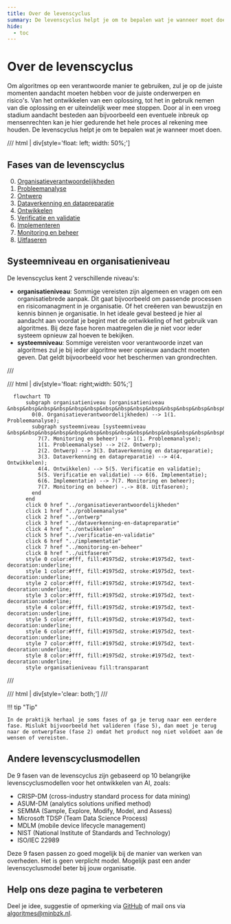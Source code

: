 ```yaml
---
title: Over de levenscyclus
summary: De levenscyclus helpt je om te bepalen wat je wanneer moet doen. Hoe zit dit eruit in een plaatje? En waarom 8 fasen?
hide:
  - toc
---
```


# Over de levenscyclus
Om algoritmes op een verantwoorde manier te gebruiken, zul je op de juiste momenten aandacht moeten hebben voor de juiste onderwerpen en risico's. Van het ontwikkelen van een oplossing, tot het in gebruik nemen van die oplossing en er uiteindelijk weer mee stoppen. Door al in een vroeg stadium aandacht besteden aan bijvoorbeeld een eventuele inbreuk op mensenrechten kan je hier gedurende het hele proces al rekening mee houden. De levenscyclus helpt je om te bepalen wat je wanneer moet doen.


/// html | div[style='float: left; width: 50%;']

## Fases van de levenscyclus

<ol start="0">
  <li> <a href="{{ base_url }}/levenscyclus/organisatieverantwoordelijkheden/">Organisatieverantwoordelijkheden</a></li>
  <li> <a href="{{ base_url }}/levenscyclus/probleemanalyse/">Probleemanalyse</a></li>
  <li> <a href="{{ base_url }}/levenscyclus/ontwerp/">Ontwerp</a></li>
  <li> <a href="{{ base_url }}/levenscyclus/dataverkenning-en-datapreparatie/">Dataverkenning en datapreparatie</a></li>
  <li> <a href="{{ base_url }}/levenscyclus/ontwikkelen/">Ontwikkelen</a></li>
  <li> <a href="{{ base_url }}/levenscyclus/verificatie-en-validatie/">Verificatie en validatie</a></li>
  <li> <a href="{{ base_url }}/levenscyclus/implementatie/">Implementeren</a></li>
  <li> <a href="{{ base_url }}/levenscyclus/monitoring-en-beheer/">Monitoring en beheer</a></li>
  <li> <a href="{{ base_url }}/levenscyclus/uitfaseren/">Uitfaseren</a></li>
</ol>

## Systeemniveau en organisatieniveau
De levenscyclus kent 2 verschillende niveau's:

- **organisatieniveau**: Sommige vereisten zijn algemeen en vragen om een organisatiebrede aanpak. Dit gaat bijvoorbeeld om passende processen en risicomanagment in je organisatie. Of het creëeren van bewustzijn en kennis binnen je organisatie. In het ideale geval besteed je hier al aandacht aan voordat je begint met de ontwikkeling of het gebruik van algoritmes. Bij deze fase horen maatregelen die je niet voor ieder systeem opnieuw zal hoeven te bekijken.
- **systeemniveau**: Sommige vereisten voor verantwoorde inzet van algoritmes zul je bij ieder algoritme weer opnieuw aandacht moeten geven. Dat geldt bijvoorbeeld voor het beschermen van grondrechten.

///

/// html | div[style='float: right;width: 50%;']

```mermaid
  flowchart TD
      subgraph organisatieniveau [organisatieniveau &nbsp&nbsp&nbsp&nbsp&nbsp&nbsp&nbsp&nbsp&nbsp&nbsp&nbsp&nbsp&nbsp&nbsp&nbsp&nbsp&nbsp&nbsp&nbsp&nbsp&nbsp&nbsp&nbsp&nbsp&nbsp&nbsp&nbsp&nbsp&nbsp&nbsp&nbsp&nbsp&nbsp&nbsp&nbsp&nbsp&nbsp&nbsp&nbsp&nbsp&nbsp&nbsp&nbsp&nbsp&nbsp&nbsp&nbsp&nbsp&nbsp&nbsp&nbsp&nbsp&nbsp&nbsp&nbsp&nbsp&nbsp&nbsp&nbsp&nbsp&nbsp&nbsp&nbsp&nbsp&nbsp&nbsp&nbsp&nbsp&nbsp&nbsp&nbsp&nbsp&nbsp&nbsp]
        0(0. Organisatieverantwoordelijkheden) --> 1(1. Probleemanalyse);
        subgraph systeemniveau [systeemniveau &nbsp&nbsp&nbsp&nbsp&nbsp&nbsp&nbsp&nbsp&nbsp&nbsp&nbsp&nbsp&nbsp&nbsp&nbsp&nbsp&nbsp&nbsp&nbsp&nbsp&nbsp&nbsp&nbsp&nbsp&nbsp&nbsp&nbsp&nbsp&nbsp&nbsp&nbsp&nbsp&nbsp&nbsp&nbsp&nbsp&nbsp&nbsp&nbsp&nbsp&nbsp&nbsp&nbsp&nbsp&nbsp&nbsp&nbsp&nbsp&nbsp&nbsp&nbsp&nbsp&nbsp&nbsp&nbsp&nbsp&nbsp&nbsp&nbsp&nbsp&nbsp&nbsp&nbsp&nbsp&nbsp&nbsp&nbsp&nbsp]
          7(7. Monitoring en beheer) --> 1(1. Probleemanalyse);
          1(1. Probleemanalyse) --> 2(2. Ontwerp);
          2(2. Ontwerp) --> 3(3. Dataverkenning en datapreparatie);
          3(3. Dataverkenning en datapreparatie) --> 4(4. Ontwikkelen);
          4(4. Ontwikkelen) --> 5(5. Verificatie en validatie);
          5(5. Verificatie en validatie) --> 6(6. Implementatie);
          6(6. Implementatie) --> 7(7. Monitoring en beheer);
          7(7. Monitoring en beheer) -.-> 8(8. Uitfaseren);
        end
      end
      click 0 href "../organisatieverantwoordelijkheden"
      click 1 href "../probleemanalyse"
      click 2 href "../ontwerp"
      click 3 href "../dataverkenning-en-datapreparatie"
      click 4 href "../ontwikkelen"
      click 5 href "../verificatie-en-validatie"
      click 6 href "../implementatie"
      click 7 href "../monitoring-en-beheer"
      click 8 href "../uitfaseren"
      style 0 color:#fff, fill:#1975d2, stroke:#1975d2, text-decoration:underline;
      style 1 color:#fff, fill:#1975d2, stroke:#1975d2, text-decoration:underline;
      style 2 color:#fff, fill:#1975d2, stroke:#1975d2, text-decoration:underline;
      style 3 color:#fff, fill:#1975d2, stroke:#1975d2, text-decoration:underline;
      style 4 color:#fff, fill:#1975d2, stroke:#1975d2, text-decoration:underline;
      style 5 color:#fff, fill:#1975d2, stroke:#1975d2, text-decoration:underline;
      style 6 color:#fff, fill:#1975d2, stroke:#1975d2, text-decoration:underline;
      style 7 color:#fff, fill:#1975d2, stroke:#1975d2, text-decoration:underline;
      style 8 color:#fff, fill:#1975d2, stroke:#1975d2, text-decoration:underline;
      style organisatieniveau fill:transparant
```
///

/// html | div[style='clear: both;']
///

!!! tip "Tip"

    In de praktijk herhaal je soms fases of ga je terug naar een eerdere fase. Mislukt bijvoorbeeld het valideren (fase 5), dan moet je terug naar de ontwerpfase (fase 2) omdat het product nog niet voldoet aan de wensen of vereisten.

## Andere levenscyclusmodellen

De 9 fasen van de levenscyclus zijn gebaseerd op 10 belangrijke levenscyclusmodellen voor het ontwikkelen van AI, zoals:

- CRISP-DM (cross-industry standard process for data mining)
- ASUM-DM (analytics solutions unified method)
- SEMMA (Sample, Explore, Modify, Model, and Assess)
- Microsoft TDSP (Team Data Science Process)
- MDLM (mobile device lifecycle management)
- NIST (National Institute of Standards and Technology)
- ISO/IEC 22989

Deze 9 fasen passen zo goed mogelijk bij de manier van werken van overheden.
Het is geen verplicht model. Mogelijk past een ander levenscyclusmodel beter bij jouw organisatie.

## Help ons deze pagina te verbeteren
Deel je idee, suggestie of opmerking via [GitHub](https://github.com/MinBZK/Algoritmekader/issues/new/choose) of mail ons via [algoritmes@minbzk.nl](mailto:algoritmes@minbzk.nl).
